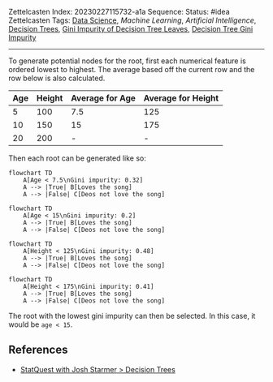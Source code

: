 Zettelcasten Index: 20230227115732-a1a
Sequence:
Status: #idea
Zettelcasten Tags: [Data Science](../map-of-content/Data%20Science.md), *Machine Learning*, *Artificial Intelligence*, [Decision Trees](Decision%20Trees.md), [Gini Impurity of Decision Tree Leaves](Gini%20Impurity%20of%20Decision%20Tree%20Leaves.md), [Decision Tree Gini Impurity](Decision%20Tree%20Gini%20Impurity.md)

---

To generate potential nodes for the root, first each numerical feature is ordered lowest to highest. The average based off the current row and the row below is also calculated.

|Age|Height|Average for Age|Average for Height|
|---|------|---------------|------------------|
|5|100|7.5|125|
|10|150|15|175|
|20|200|-|-|

Then each root can be generated like so:

````mermaid
flowchart TD
    A[Age < 7.5\nGini impurity: 0.32]
    A --> |True| B[Loves the song]
    A --> |False| C[Deos not love the song]
````

````mermaid
flowchart TD
    A[Age < 15\nGini impurity: 0.2]
    A --> |True| B[Loves the song]
    A --> |False| C[Deos not love the song]
````

````mermaid
flowchart TD
    A[Height < 125\nGini impurity: 0.48]
    A --> |True| B[Loves the song]
    A --> |False| C[Deos not love the song]
````

````mermaid
flowchart TD
    A[Height < 175\nGini impurity: 0.41]
    A --> |True| B[Loves the song]
    A --> |False| C[Deos not love the song]
````

The root with the lowest gini impurity can then be selected. In this case, it would be `age < 15`.

## References

* [StatQuest with Josh Starmer > Decision Trees](../references/StatQuest%20with%20Josh%20Starmer.md#decision-trees)
